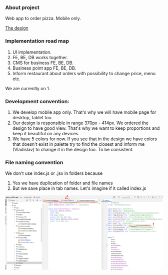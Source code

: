 ### About project
Web app to order pizza. Mobile only.

[The design](https://www.figma.com/file/UlLz0hGT4UmfWNBnpdJhpD/Pizza-mobile-app)

### Implementation road map 
1. UI implementation.
2. FE, BE, DB works together.
3. CMS for business FE, BE, DB.
4. Business point app FE, BE, DB.
5. Inform restaurant about orders with possibility to change price, menu etc.

We are currently on 1.


### Development convention: 

1. We develop mobile app only. That's why we will have mobile page for desktop, tablet too.
2. Our design is responsible in range 370px - 414px.
   We ordered the design to have good view.
   That's why we want to keep proportions and keep it beautiful on any devices.
3. We have 5 colors for now. If you see that in the design we have colors that
   doesn't exist in palette try to find the closest and inform me (Vladislav) to change it in 
   the design too. To be consistent.

### File naming convention
We don't use index.js or .jsx in folders because
1. Yes we have duplication of folder and file names
2. But we save place in tab names. Let's imagine if it called index.js

![img_1.png](img_1.png)

